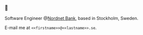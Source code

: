 ### 👋
Software Engineer @<a link href='https://nordnetab.com/'>Nordnet Bank</a>, based in Stockholm, Sweden.

E-mail me at `<<firstname>>@<<lastname>>.se`.

